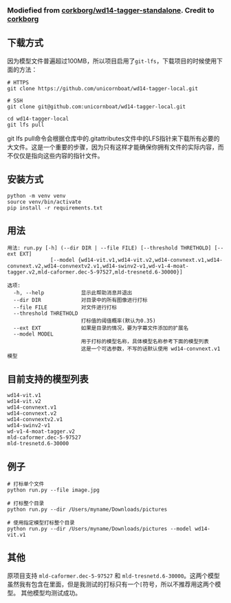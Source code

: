 
### Modiefied from [corkborg/wd14-tagger-standalone](https://github.com/corkborg/wd14-tagger-standalone). Credit to [corkborg](https://github.com/corkborg)

## 下载方式

因为模型文件普遍超过100MB，所以项目启用了`git-lfs`，下载项目的时候使用下面的方法：

```shell
# HTTPS
git clone https://github.com/unicornboat/wd14-tagger-local.git

# SSH
git clone git@github.com:unicornboat/wd14-tagger-local.git

cd wd14-tagger-local
git lfs pull
```

git lfs pull命令会根据仓库中的.gitattributes文件中的LFS指针来下载所有必要的大文件。这是一个重要的步骤，因为只有这样才能确保你拥有文件的实际内容，而不仅仅是指向这些内容的指针文件。

## 安装方式

```shell
python -m venv venv
source venv/bin/activate
pip install -r requirements.txt
```

## 用法

```shell
用法: run.py [-h] (--dir DIR | --file FILE) [--threshold THRETHOLD] [--ext EXT]
              [--model {wd14-vit.v1,wd14-vit.v2,wd14-convnext.v1,wd14-convnext.v2,wd14-convnextv2.v1,wd14-swinv2-v1,wd-v1-4-moat-tagger.v2,mld-caformer.dec-5-97527,mld-tresnetd.6-30000}]

选项:
  -h, --help            显示此帮助消息并退出
  --dir DIR             对目录中的所有图像进行打标
  --file FILE           对文件进行打标
  --threshold THRETHOLD
                        打标值的阈值概率(默认为0.35)
  --ext EXT             如果是目录的情况，要为字幕文件添加的扩展名
  --model MODEL
                        用于打标的模型名称，具体模型名称参考下面的模型列表
                        这是一个可选参数，不写的话默认使用 wd14-convnext.v1 模型
```

## 目前支持的模型列表

```shell
wd14-vit.v1
wd14-vit.v2
wd14-convnext.v1
wd14-convnext.v2
wd14-convnextv2.v1
wd14-swinv2-v1
wd-v1-4-moat-tagger.v2
mld-caformer.dec-5-97527
mld-tresnetd.6-30000
```

## 例子

```shell
# 打标单个文件
python run.py --file image.jpg

# 打标整个目录
python run.py --dir /Users/myname/Downloads/pictures

# 使用指定模型打标整个目录
python run.py --dir /Users/myname/Downloads/pictures --model wd14-vit.v1
```

## 其他

原项目支持 `mld-caformer.dec-5-97527` 和 `mld-tresnetd.6-30000`。这两个模型虽然我有包含在里面，但是我测试的打标只有一个`[`符号，所以不推荐用这两个模型。
其他模型均测试成功。
